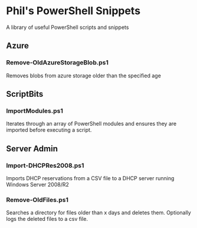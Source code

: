# Phil's PowerShell Snippets

A library of useful PowerShell scripts and snippets

## Azure

### Remove-OldAzureStorageBlob.ps1

Removes blobs from azure storage older than the specified age

## ScriptBits

### ImportModules.ps1

Iterates through an array of PowerShell modules and ensures they are imported before executing a script.

## Server Admin

### Import-DHCPRes2008.ps1

Imports DHCP reservations from a CSV file to a DHCP server running Windows Server 2008/R2

### Remove-OldFiles.ps1

Searches a directory for files older than x days and deletes them. Optionally logs the deleted files to a csv file.
